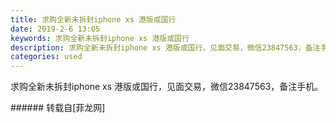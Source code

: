 ```yaml
---
title: 求购全新未拆封iphone xs 港版或国行
date: 2019-2-6 13:05
keywords: 求购全新未拆封iphone xs 港版或国行
description: 求购全新未拆封iphone xs 港版或国行，见面交易，微信23847563，备注手机。
categories: used
---
```

<td class="t_f" id="postmessage_2929289">

求购全新未拆封iphone xs 港版或国行，见面交易，微信23847563，备注手机。<br/>
</td>
###### 转载自[菲龙网]